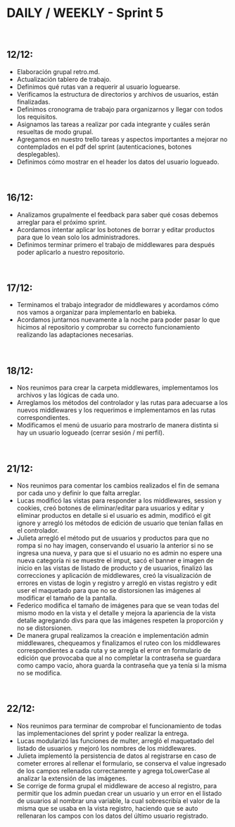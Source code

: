 # DAILY / WEEKLY - Sprint 5
<br>
<P>

## 12/12:
- Elaboración grupal retro.md.
- Actualización tablero de trabajo.
- Definimos qué rutas van a requerir al usuario loguearse.
- Verificamos la estructura de directorios y archivos de usuarios, están finalizadas.
- Definimos cronograma de trabajo para organizarnos y llegar con todos los requisitos.
- Asignamos las tareas a realizar por cada integrante y cuáles serán resueltas de modo grupal. 
- Agregamos en nuestro trello tareas y aspectos importantes a mejorar no contemplados en el pdf del sprint (autenticaciones, botones desplegables).
- Definimos cómo mostrar en el header los datos del usuario logueado. 
</P>
<br>
<P>

## 16/12:
- Analizamos grupalmente el feedback para saber qué cosas debemos arreglar para el próximo sprint.
- Acordamos intentar aplicar los botones de borrar y editar productos para que lo vean solo los administradores.
- Definimos terminar primero el trabajo de middlewares para después poder aplicarlo a nuestro repositorio. 
</P>
<br>
<P> 

## 17/12:
- Terminamos el trabajo integrador de middlewares y acordamos cómo nos vamos a organizar para implementarlo en babieka.
- Acordamos juntarnos nuevamente a la noche para poder pasar lo que hicimos al repositorio y comprobar su correcto funcionamiento realizando las adaptaciones necesarias. 
</P>
<br>
<P>

## 18/12:
- Nos reunimos para crear la carpeta middlewares, implementamos los archivos y las lógicas de cada uno.
- Arreglamos los métodos del controlador y las rutas para adecuarse a los nuevos middlewares y los requerimos e implementamos en las rutas correspondientes.
- Modificamos el menú de usuario para mostrarlo de manera distinta si hay un usuario logueado (cerrar sesión / mi perfil).
</P>
<br>
<P>

## 21/12:
- Nos reunimos para comentar los cambios realizados el fin de semana por cada uno y definir lo que falta arreglar.
- Lucas  modificó las vistas para responder a los middlewares, session y cookies, creó botones de eliminar/editar para usuarios y editar y eliminar productos en detalle si el usuario es admin, modificó el git ignore y arregló los métodos de edición de usuario que tenían fallas en el controlador.
- Julieta arregló el método put de usuarios y productos para que no rompa si no hay imagen, conservando el usuario la anterior si no se ingresa una nueva, y para que si el usuario no es admin no espere una nueva categoría ni se muestre el imput, sacó el banner e imagen de inicio en las vistas de listado de producto y de usuarios, finalizó las correcciones y aplicación de middlewares, creó la visualización de errores en vistas de login y registro y arregló en vistas registro y edit user el maquetado para que no se distorsionen las imágenes al modificar el tamaño de la pantalla.
- Federico modifica el tamaño de imágenes para que se vean todas del mismo modo en la vista y el detalle y mejora la apariencia de la vista detalle agregando divs para que las imágenes respeten la proporción y no se distorsionen. 
- De manera grupal realizamos la creación e implementación admin middlewares, chequeamos y finalizamos el ruteo con los middlewares correspondientes a cada ruta y se arregla el error en formulario de edición que provocaba que al no completar la contraseña se guardara como campo vacio, ahora guarda la contraseña que ya tenía si la misma no se modifica.
</P>
<br>
<P>

## 22/12:
- Nos reunimos para terminar de comprobar el funcionamiento de todas las implementaciones del sprint y poder realizar la entrega.
- Lucas modularizó las funciones de multer, arregló el maquetado del listado de usuarios y mejoró los nombres de los middlewares.
- Julieta implementó la persistencia de datos al registrarse en caso de cometer errores al rellenar el formulario, se conserva el value ingresado de los campos rellenados correctamente y agrega toLowerCase al analizar la extensión de las imágenes.
- Se corrige de forma grupal el middleware de acceso al registro, para permitir que los admin puedan crear un usuario y un error en el listado de usuarios al nombrar una variable, la cual sobrescribía el valor de la misma que se usaba en la vista registro, haciendo que se auto rellenaran los campos con los datos del último usuario registrado. 
</P>